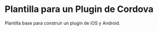 Plantilla para un Plugin de Cordova
======

Plantilla base para construir un plugin de iOS y Android.
